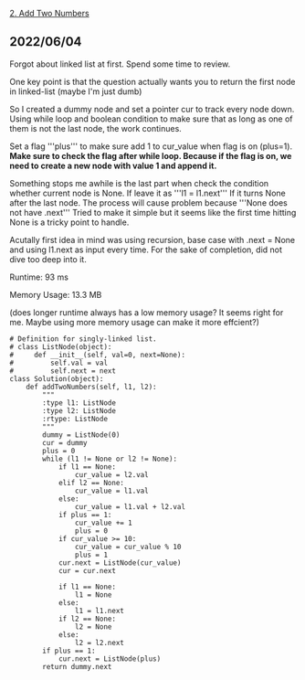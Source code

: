 [2. Add Two Numbers](https://leetcode.com/problems/add-two-numbers/)
## 2022/06/04
Forgot about linked list at first. Spend some time to review. 

One key point is that the question actually wants you to return the first node in linked-list (maybe I'm just dumb)

So I created a dummy node and set a pointer cur to track every node down. Using while loop and boolean condition to make sure that
as long as one of them is not the last node, the work continues. 

Set a flag '''plus''' to make sure add 1 to cur_value when flag is on (plus=1). **Make sure to check the flag after while loop. Because if the flag is on, we need
to create a new node with value 1 and append it.**

Something stops me awhile is the last part when check the condition whether current node is None. If leave it as '''l1 = l1.next''' If it turns None
after the last node. The process will cause problem because '''None does not have .next''' Tried to make it simple but it seems like the first time hitting
None is a tricky point to handle. 

Acutally first idea in mind was using recursion, base case with .next = None and using l1.next as input every time. For the sake of completion, did not dive 
too deep into it. 

Runtime: 93 ms

Memory Usage: 13.3 MB

(does longer runtime always has a low memory usage? It seems right for me. Maybe using more memory usage can make it more effcient?)
```
# Definition for singly-linked list.
# class ListNode(object):
#     def __init__(self, val=0, next=None):
#         self.val = val
#         self.next = next
class Solution(object):
    def addTwoNumbers(self, l1, l2):
        """
        :type l1: ListNode
        :type l2: ListNode
        :rtype: ListNode
        """
        dummy = ListNode(0)
        cur = dummy
        plus = 0
        while (l1 != None or l2 != None):
            if l1 == None:
                cur_value = l2.val
            elif l2 == None:
                cur_value = l1.val
            else:
                cur_value = l1.val + l2.val
            if plus == 1:
                cur_value += 1
                plus = 0
            if cur_value >= 10:
                cur_value = cur_value % 10
                plus = 1
            cur.next = ListNode(cur_value)
            cur = cur.next
            
            if l1 == None:
                l1 = None
            else:
                l1 = l1.next
            if l2 == None:
                l2 = None
            else:
                l2 = l2.next
        if plus == 1:
            cur.next = ListNode(plus)
        return dummy.next
```
